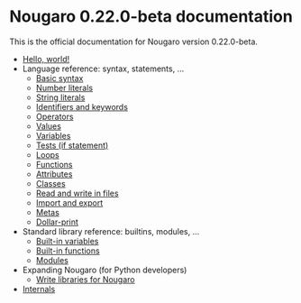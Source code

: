 # Nougaro 0.22.0-beta documentation

This is the official documentation for Nougaro version 0.22.0-beta.

* [Hello, world!](hello_world.md)
* Language reference: syntax, statements, …
    * [Basic syntax](Language/01syntax.md)
    * [Number literals](Language/02number_literals.md)
    * [String literals](Language/03string_literals.md)
    * [Identifiers and keywords](Language/04identifiers_and_keywords.md)
    * [Operators](Language/05operators.md)
    * [Values](Language/06values.md)
    * [Variables](Language/07variables.md)
    * [Tests (if statement)](Language/08tests.md)
    * [Loops](Language/09loops.md)
    * [Functions](Language/10functions.md)
    * [Attributes](Language/11attributes.md)
    * [Classes](Language/12classes.md)
    * [Read and write in files](Language/13read_and_write_files.md)
    * [Import and export](Language/14import.md)
    * [Metas](Language/15metas.md)
    * [Dollar-print](Language/16dollar_print.md)
* Standard library reference: builtins, modules, …
    * [Built-in variables](stdlib/01builtin-variables.md)
    * [Built-in functions](stdlib/02builtin-functions.md)
    * [Modules](stdlib/modules/index.md)
* Expanding Nougaro (for Python developers)
    * [Write libraries for Nougaro](Expanding/Write-libs.md)
* [Internals](internals.md)
